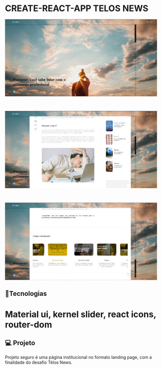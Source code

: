 
# CREATE-REACT-APP TELOS NEWS

<p align="center">
 <img src="./Capturar-2.PNG" alt="PRs welcome!" />
</p>
<br/>
<p align="center">
 <img src="./Capturar-3.PNG" alt="PRs welcome!" />
</p>
<br/>
<p align="center">
 <img src="./Capturar-5.PNG" alt="PRs welcome!" />
</p>

## 🚀Tecnologias

# Material ui, kernel slider, react icons, router-dom

## 💻 Projeto

Projeto seguro é uma página institucional no formato landing page, com a finalidade do desafio Télos News.